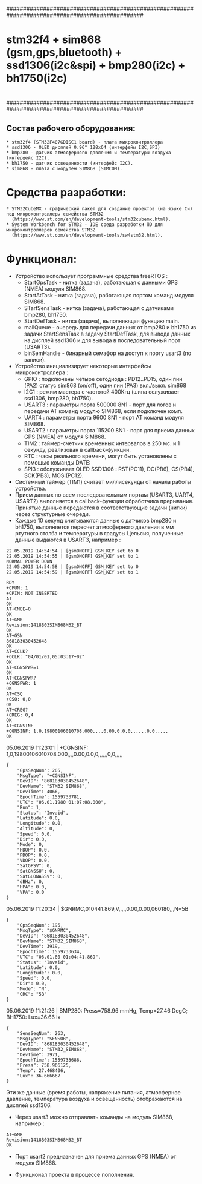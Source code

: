 #################################################################################################
#
# stm32f4 + sim868 (gsm,gps,bluetooth) + ssd1306(i2c&spi) + bmp280(i2c) + bh1750(i2c)
#
#################################################################################################


## Состав рабочего оборудования:

```
* stm32f4 (STM32F407GDISC1 board) - плата микроконтроллера
* ssd1306 - OLED дисплей 0.96" 128x64 (интерфейы I2C,SPI)
* bmp280 - датчик атмосферного давления и температуры воздуха (интерфейс I2C).
* bh1750 - датчик освещенности (интерфейс I2C).
* sim868 - плата с модулем SIM868 (SIMCOM).
```


# Средства разработки:

```
* STM32CubeMX - графический пакет для создание проектов (на языке Си) под микроконтроллеры семейства STM32
  (https://www.st.com/en/development-tools/stm32cubemx.html).
* System Workbench for STM32 - IDE среда разработки ПО для микроконтроллеров семейства STM32
  (https://www.st.com/en/development-tools/sw4stm32.html).
```


# Функционал:

* Устройство использует программные средства freeRTOS :
  - StartGpsTask - нитка (задача), работающая с данными GPS (NMEA) модуля SIM868.
  - StartAtTask - нитка (задача), работающая портом команд модуля SIM868.
  - STartSensTask - нитка (задача), работающая с датчиками bmp280, bh1750.
  - StartDefTask - нитка (задача), выполняющая функцию main.
  - mailQueue - очередь для передачи данных от bmp280 и bh1750 из задачи StartSensTask в задачу StartDefTask,
    для вывода данных на дисплей ssd1306 и для вывода в последовательный порт (USART3).
  - binSemHandle - бинарный семафор на доступ к порту usart3 (по записи).
* Устройство инициализирует некоторые интерфейсы микроконтроллера :
  - GPIO : подключены четыре сетодиода : PD12..PD15, один пин (PA2) статус sim868 (on/off), один пин (PA3) вкл./выкл. sim868
  - I2C1 : режим мастера с частотой 400Кгц (шина ослуживает ssd1306, bmp280, bh1750).
  - USART3 : параметры порта 500000 8N1 - порт для логов и передачи AT команд модулю SIM868, если подключен комп.
  - UART4 : параметры порта 9600 8N1 - порт AT команд модуля SIM868.
  - USART2 : параметры порта 115200 8N1 - порт для приема данных GPS (NMEA) от модуля SIM868.
  - TIM2 : таймер-счетчик временных интервалов в 250 мс. и 1 секунду, реализован в callback-функции.
  - RTC : часы реального времени, могут быть установлены с помощью команды DATE:
  - SPI3 : обслуживает OLED SSD1306 : RST(PC11), DC(PB6), CS(PB4), SCK(PB3), MOSI(PC12).
* Системный таймер (TIM1) считает миллисекунды от начала работы устройства.
* Прием данных по всем последовательным портам (USART3, UART4, USART2) выполняется в callback-функции обработчика прерывания.
  Принятые данные передаются в соответствующие задачи (нитки) через структурные очереди.
* Каждые 10 секунд считываются данные с датчиков bmp280 и bh1750, выполняется пересчет атмосферного
  давления в мм ртутного столба и температуры в градусы Цельсия, полученные данные выдаются
  в USART3, например :

```
22.05.2019 14:54:54 | [gsmONOFF] GSM_KEY set to 0
22.05.2019 14:54:55 | [gsmONOFF] GSM_KEY set to 1
NORMAL POWER DOWN
22.05.2019 14:54:58 | [gsmONOFF] GSM_KEY set to 0
22.05.2019 14:54:59 | [gsmONOFF] GSM_KEY set to 1

RDY
+CFUN: 1
+CPIN: NOT INSERTED
AT
OK
AT+CMEE=0
OK
AT+GMR
Revision:1418B03SIM868M32_BT
OK
AT+GSN
868183030452648
OK
AT+CCLK?
+CCLK: "04/01/01,05:03:17+02"
OK
AT+CGNSPWR=1
OK
AT+CGNSPWR?
+CGNSPWR: 1
OK
AT+CSQ
+CSQ: 0,0
OK
AT+CREG?
+CREG: 0,4
OK
AT+CGNSINF
+CGNSINF: 1,0,19800106010708.000,,,,0.00,0.0,0,,,,,,0,0,,,,,
OK
```

05.06.2019 11:23:01 | +CGNSINF: 1,0,19800106010708.000,,,,0.00,0.0,0,,,,,,0,0,,,,,

```
{
    "GpsSeqNum": 205,
    "MsgType": "+CGNSINF",
    "DevID": "868183030452648",
    "DevName": "STM32_SIM868",
    "DevTime": 4066,
    "EpochTime": 1559733781,
    "UTC": "06.01.1980 01:07:08.000",
    "Run": 1,
    "Status": "Invaid",
    "Latitude": 0.0,
    "Longitude": 0.0,
    "Altitude": 0,
    "Speed": 0.0,
    "Dir": 0.0,
    "Mode": 0,
    "HDOP": 0.0,
    "PDOP": 0.0,
    "VDOP": 0.0,
    "SatGPSV": 0,
    "SatGNSSU": 0,
    "SatGLONASSV": 0,
    "dBHz": 0,
    "HPA": 0.0,
    "VPA": 0.0
}
```

05.06.2019 11:20:34 | $GNRMC,010441.869,V,,,,,0.00,0.00,060180,,,N*5B

```
{
    "GpsSeqNum": 195,
    "MsgType": "$GNRMC",
    "DevID": "868183030452648",
    "DevName": "STM32_SIM868",
    "DevTime": 3919,
    "EpochTime": 1559733634,
    "UTC": "06.01.80 01:04:41.869",
    "Status": "Invaid",
    "Latitude": 0.0,
    "Longitude": 0.0,
    "Speed": 0.0,
    "Dir": 0.0,
    "Mode": "N",
    "CRC": "5B"
}

```

05.06.2019 11:21:26 | BMP280: Press=758.96 mmHg, Temp=27.46 DegC; BH1750: Lux=36.66 lx

```
{
    "SensSeqNum": 263,
    "MsgType": "SENSOR",
    "DevID": "868183030452648",
    "DevName": "STM32_SIM868",
    "DevTime": 3971,
    "EpochTime": 1559733686,
    "Press": 758.966125,
    "Temp": 27.468406,
    "Lux": 36.666667
}
```

  Эти же данные (время работы, напряжение питания, атмосферное давление, температура воздуха и освещенность)
отображаются на дисплей ssd1306.

* Через usart3 можно отправлять команды на модуль SIM868, например :

```
AT+GMR
Revision:1418B03SIM868M32_BT
OK
```

* Порт usart2 предназначен для приема данных GPS (NMEA) от модуля SIM868.

* Функционал проекта в процессе пополнения.

